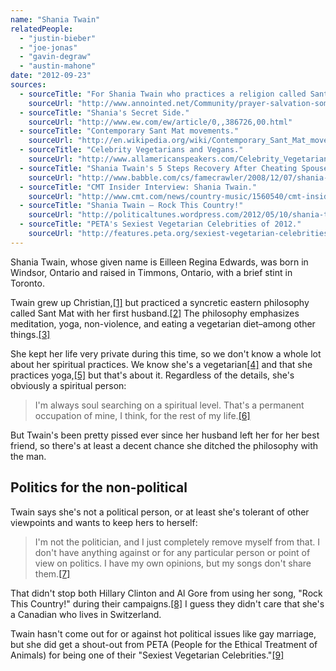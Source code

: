 ```yaml
---
name: "Shania Twain"
relatedPeople:
  - "justin-bieber"
  - "joe-jonas"
  - "gavin-degraw"
  - "austin-mahone"
date: "2012-09-23"
sources:
  - sourceTitle: "For Shania Twain who practices a religion called Sant Mat."
    sourceUrl: "http://www.annointed.net/Community/prayer-salvation-someone-you-love/36524-shania-twain-who-practices-relgion-called-sant-mat.html"
  - sourceTitle: "Shania's Secret Side."
    sourceUrl: "http://www.ew.com/ew/article/0,,386726,00.html"
  - sourceTitle: "Contemporary Sant Mat movements."
    sourceUrl: "http://en.wikipedia.org/wiki/Contemporary_Sant_Mat_movements"
  - sourceTitle: "Celebrity Vegetarians and Vegans."
    sourceUrl: "http://www.allamericanspeakers.com/Celebrity_Vegetarians.php"
  - sourceTitle: "Shania Twain's 5 Steps Recovery After Cheating Spouse Breaks Her Heart."
    sourceUrl: "http://www.babble.com/cs/famecrawler/2008/12/07/shania-twain-s-5-step-recovery-after-cheating-spouse-breaks-her-heart/"
  - sourceTitle: "CMT Insider Interview: Shania Twain."
    sourceUrl: "http://www.cmt.com/news/country-music/1560540/cmt-insider-interview-shania-twain.jhtml"
  - sourceTitle: "Shania Twain – Rock This Country!"
    sourceUrl: "http://politicaltunes.wordpress.com/2012/05/10/shania-twain-rock-this-country/"
  - sourceTitle: "PETA's Sexiest Vegetarian Celebrities of 2012."
    sourceUrl: "http://features.peta.org/sexiest-vegetarian-celebrities-2012/#Female"
---
```


Shania Twain, whose given name is Eilleen Regina Edwards, was born in Windsor, Ontario and raised in Timmons, Ontario, with a brief stint in Toronto.

Twain grew up Christian,<a class="source-citation" href="#http://www.annointed.net/Community/prayer-salvation-someone-you-love/36524-shania-twain-who-practices-relgion-called-sant-mat.html" title="For Shania Twain who practices a religion called Sant Mat.">[1]</a> but practiced a syncretic eastern philosophy called Sant Mat with her first husband.<a class="source-citation" href="#http://www.ew.com/ew/article/0,,386726,00.html" title="Shania&apos;s Secret Side.">[2]</a> The philosophy emphasizes meditation, yoga, non-violence, and eating a vegetarian diet–among other things.<a class="source-citation" href="#http://en.wikipedia.org/wiki/Contemporary_Sant_Mat_movements" title="Contemporary Sant Mat movements.">[3]</a>

She kept her life very private during this time, so we don't know a whole lot about her spiritual practices. We know she's a vegetarian<a class="source-citation" href="#http://www.allamericanspeakers.com/Celebrity_Vegetarians.php" title="Celebrity Vegetarians and Vegans.">[4]</a> and that she practices yoga,<a class="source-citation" href="#http://www.babble.com/cs/famecrawler/2008/12/07/shania-twain-s-5-step-recovery-after-cheating-spouse-breaks-her-heart/" title="Shania Twain&apos;s 5 Steps Recovery After Cheating Spouse Breaks Her Heart.">[5]</a> but that's about it. Regardless of the details, she's obviously a spiritual person:

>I'm always soul searching on a spiritual level. That's a permanent occupation of mine, I think, for the rest of my life.<a class="source-citation" href="#http://www.cmt.com/news/country-music/1560540/cmt-insider-interview-shania-twain.jhtml" title="CMT Insider Interview: Shania Twain.">[6]</a>

But Twain's been pretty pissed ever since her husband left her for her best friend, so there's at least a decent chance she ditched the philosophy with the man.


## Politics for the non-political

Twain says she's not a political person, or at least she's tolerant of other viewpoints and wants to keep hers to herself:

>I'm not the politician, and I just completely remove myself from that. I don't have anything against or for any particular person or point of view on politics. I have my own opinions, but my songs don't share them.<a class="source-citation" href="#http://www.cmt.com/news/country-music/1560540/cmt-insider-interview-shania-twain.jhtml" title="CMT Insider Interview: Shania Twain.">[7]</a>

That didn't stop both Hillary Clinton and Al Gore from using her song, "Rock This Country!" during their campaigns.<a class="source-citation" href="#http://politicaltunes.wordpress.com/2012/05/10/shania-twain-rock-this-country/" title="Shania Twain – Rock This Country!">[8]</a> I guess they didn't care that she's a Canadian who lives in Switzerland.

Twain hasn't come out for or against hot political issues like gay marriage, but she did get a shout-out from PETA (People for the Ethical Treatment of Animals) for being one of their "Sexiest Vegetarian Celebrities."<a class="source-citation" href="#http://features.peta.org/sexiest-vegetarian-celebrities-2012/#Female" title="PETA&apos;s Sexiest Vegetarian Celebrities of 2012.">[9]</a>